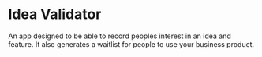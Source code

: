 # Idea Validator

An app designed to be able to record peoples interest in an idea and feature.  It also generates a waitlist for people to use your business product.

